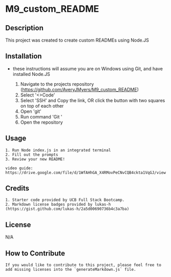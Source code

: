 # M9_custom_README


## Description

This project was created to create custom READMEs using Node.JS

## Installation

* these instructions will assume you are on Windows using Git, and have installed Node.JS

    1. Navigate to the projects repository (https://github.com/AveryJMyers/M9_custom_README)
    2. Select '<>Code' 
    3. Select 'SSH' and Copy the link, OR click the button with two squares on top of each other
    4. Open 'git'
    5. Run command 'Git <copied link>'
    6. Open the repository

## Usage 

    1. Run Node index.js in an integrated terminal
    2. Fill out the prompts
    3. Review your new README!

    video guide: https://drive.google.com/file/d/1WfAHhGA_X4RMovPeCNvCQB4ckta1VqGJ/view

## Credits
    1. Starter code provided by UCB Full Stack Bootcamp.
    2. Markdown license badges provided by lukas-h (https://gist.github.com/lukas-h/2a5d00690736b4c3a7ba)


## License 

N/A

## How to Contribute

    If you would like to contribute to this project, please feel free to add missing licenses into the `generateMarkdown.js` file.